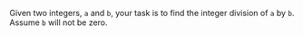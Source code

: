 Given two integers, `a` and `b`, your task is to find the integer division of `a` by `b`. Assume `b` will not be zero.